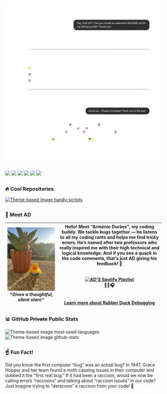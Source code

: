 <picture>
    <source media="(prefers-color-scheme: dark)" srcset="images/gpt_dark.png">
    <source media="(prefers-color-scheme: light)" srcset="images/gpt_light.png">
    <img alt="Chat GPT Theme-based image" src="images/gpt_dark.png">
</picture>

##

<div>
    <a href="https://www.youtube.com/@dmribeiro.9?sub_confirmation=true" target="_blank"><img src="https://img.shields.io/badge/YouTube-FF0000?style=for-the-badge&logo=youtube&logoColor=white" target="_blank"></a>
    <a href="https://x.com/DMRibeiro_/" target="_blank"><img src="https://img.shields.io/badge/X-%23000000.svg?style=for-the-badge&logo=X&logoColor=white" target="_blank"></a>
    <a href="https://danielribeiro9.itch.io/" target="_blank"><img src="https://img.shields.io/badge/Itch-%23FF0B34.svg?style=for-the-badge&logo=Itch.io&logoColor=white" target="_blank"></a>
    <a href="https://www.linkedin.com/in/dmoreiraribeiro/" target="_blank"><img src="https://img.shields.io/badge/linkedin-%230077B5.svg?&style=for-the-badge&logo=linkedin&logoColor=white" target="_blank"></a>
    <a href = "mailto:mr.dmribeiro@gmail.com"><img src="https://img.shields.io/badge/-Gmail-%23333?style=for-the-badge&logo=gmail&logoColor=white" target="_blank"></a>
    <a href="https://danielmribeiro.github.io/" target="_blank"><img src="https://img.shields.io/badge/danielmribeiro.github.io-8D6748?style=for-the-badge" target="_blank"></a>
    
    
</div>

##

### 🔥 Cool Repositories

<a href="https://github.com/danielmribeiro/handy-scripts">
    <picture>
        <source media="(prefers-color-scheme: dark)" srcset="https://github-readme-stats.vercel.app/api/pin?username=danielmribeiro&repo=handy-scripts&title_color=488ce4&icon_color=9f9f9f&text_color=9f9f9f&border_color=9f9f9f&theme=transparent">
        <source media="(prefers-color-scheme: light)" srcset="https://github-readme-stats.vercel.app/api/pin?username=danielmribeiro&repo=handy-scripts&title_color=488ce4&icon_color=9f9f9f&text_color=9f9f9f&border_color=9f9f9f&theme=transparent">
        <img alt="Theme-based image handy-scripts" src="https://github-readme-stats.vercel.app/api/pin?username=danielmribeiro&repo=handy-scripts&title_color=488ce4&icon_color=9f9f9f&text_color=9f9f9f&border_color=9f9f9f&theme=transparent">
    </picture>
</a>

##

### 🦆 Meet AD

| ![Rubberduck](images/rubberduck.jpg) <br> \**Gives a thoughtful, silent stare*\* | Hello! Meet "Arménio Durães", my coding buddy. We tackle bugs together — he listens to all my coding rants and helps me find tricky errors. He’s named after two professors who really inspired me with their high technical and logical knowledge. And if you see a quack in the code comments, that’s just AD giving his feedback! 🦆 <br> <br> <br> <a href="https://open.spotify.com/playlist/48RttvOcYG5VgAj6RrT2eu?utm_source=generator" target="_blank"><img src="https://img.shields.io/badge/AD%27s%20Code%20Jams-1ED760?style=for-the-badge&logo=spotify&logoColor=white" alt="AD'S Spotify Playlist" /></a><br>🦆🎶🎧 <br> <br> <br> [Learn more about Rubber Duck Debugging](https://rubberduckdebugging.com/)|
|--------------------------------------|----------------------------------------------------------------------------------------------------------------------------------------------------|

##

### 📊 GitHub ~~Private~~ Public Stats

<picture>
    <source media="(prefers-color-scheme: dark)" srcset="https://github-readme-stats.vercel.app/api/top-langs/?username=danielmribeiro&layout=donut-vertical&title_color=488ce4&text_color=9f9f9f&theme=transparent&hide_border=true">
    <source media="(prefers-color-scheme: light)" srcset="https://github-readme-stats.vercel.app/api/top-langs/?username=danielmribeiro&layout=donut-vertical&title_color=488ce4&text_color=9f9f9f&theme=transparent&hide_border=true">
    <img alt="Theme-based image most-used-languages" src="https://github-readme-stats.vercel.app/api/top-langs/?username=danielmribeiro&layout=donut-vertical&title_color=488ce4&text_color=9f9f9f&theme=transparent&hide_border=true">
</picture>

<picture>
    <source media="(prefers-color-scheme: dark)" srcset="https://github-readme-stats.vercel.app/api?username=danielmribeiro&show_icons=true&title_color=488ce4&icon_color=9f9f9f&text_color=9f9f9f&theme=transparent&hide_border=true&show=reviews,discussions_started,discussions_answered,prs_merged,prs_merged_percentage">
    <source media="(prefers-color-scheme: light)" srcset="https://github-readme-stats.vercel.app/api?username=danielmribeiro&show_icons=true&title_color=488ce4&icon_color=9f9f9f&text_color=9f9f9f&theme=transparent&hide_border=true&show=reviews,discussions_started,discussions_answered,prs_merged,prs_merged_percentage">
    <img alt="Theme-based image github-stats" src="https://github-readme-stats.vercel.app/api?username=danielmribeiro&show_icons=true&title_color=488ce4&icon_color=9f9f9f&text_color=9f9f9f&theme=transparent&hide_border=true&show=reviews,discussions_started,discussions_answered,prs_merged,prs_merged_percentage">
</picture>

##

### ☝️ Fun Fact!

Did you know the first computer “bug” was an actual bug? In 1947, Grace Hopper and her team found a moth causing issues in their computer and dubbed it the “first real bug.”
If it had been a raccoon, would we now be calling errors “raccoons” and talking about “raccoon issues” in our code?
Just imagine trying to “deracoon” a raccoon from your code! 🦝
